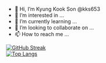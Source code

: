 - 👋 Hi, I’m Kyung Kook Son @kks653
- 👀 I’m interested in ...
- 🌱 I’m currently learning ...
- 💞️ I’m looking to collaborate on ...
- 📫 How to reach me ...

[![GitHub Streak](https://github-readme-streak-stats.herokuapp.com?user=kks653&date_format=M%20j%5B%2C%20Y%5D)](https://git.io/streak-stats)  <br>
[![Top Langs](https://github-readme-stats.vercel.app/api/top-langs/?username=kks653&layout=compact)](https://github.com/anuraghazra/github-readme-stats)
<!---
kks653/kks653 is a ✨ special ✨ repository because its `README.md` (this file) appears on your GitHub profile.
You can click the Preview link to take a look at your changes.
--->
